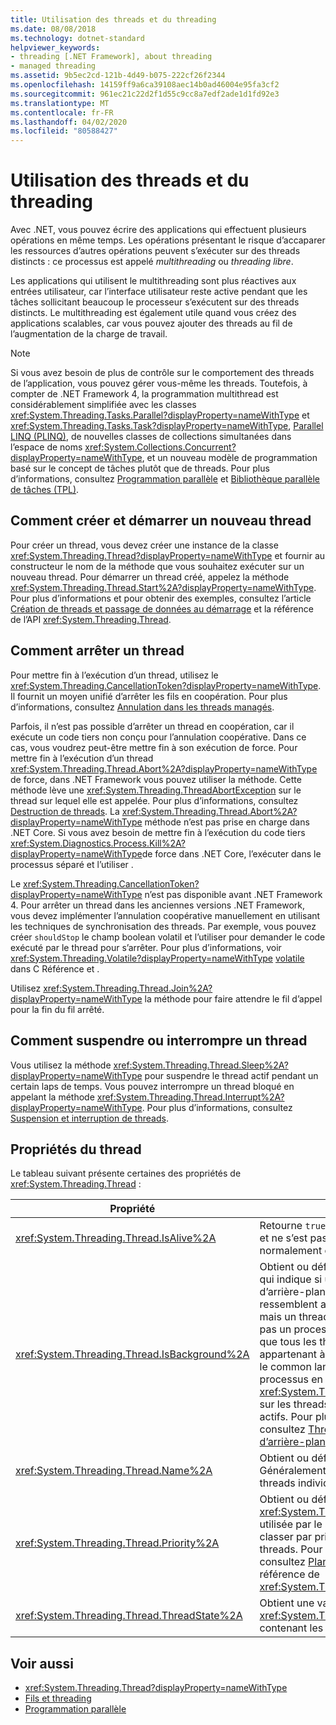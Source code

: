 ```yaml
---
title: Utilisation des threads et du threading
ms.date: 08/08/2018
ms.technology: dotnet-standard
helpviewer_keywords:
- threading [.NET Framework], about threading
- managed threading
ms.assetid: 9b5ec2cd-121b-4d49-b075-222cf26f2344
ms.openlocfilehash: 14159ff9a6ca39108aec14b0ad46004e95fa3cf2
ms.sourcegitcommit: 961ec21c22d2f1d55c9cc8a7edf2ade1d1fd92e3
ms.translationtype: MT
ms.contentlocale: fr-FR
ms.lasthandoff: 04/02/2020
ms.locfileid: "80588427"
---
```

# <a name="using-threads-and-threading"></a>Utilisation des threads et du threading

Avec .NET, vous pouvez écrire des applications qui effectuent plusieurs opérations en même temps. Les opérations présentant le risque d’accaparer les ressources d’autres opérations peuvent s’exécuter sur des threads distincts : ce processus est appelé *multithreading* ou *threading libre*.  
  
Les applications qui utilisent le multithreading sont plus réactives aux entrées utilisateur, car l’interface utilisateur reste active pendant que les tâches sollicitant beaucoup le processeur s’exécutent sur des threads distincts. Le multithreading est également utile quand vous créez des applications scalables, car vous pouvez ajouter des threads au fil de l’augmentation de la charge de travail.

> [!NOTE]
> Si vous avez besoin de plus de contrôle sur le comportement des threads de l’application, vous pouvez gérer vous-même les threads. Toutefois, à compter de .NET Framework 4, la programmation multithread est considérablement simplifiée avec les classes <xref:System.Threading.Tasks.Parallel?displayProperty=nameWithType> et <xref:System.Threading.Tasks.Task?displayProperty=nameWithType>, [Parallel LINQ (PLINQ)](../parallel-programming/introduction-to-plinq.md), de nouvelles classes de collections simultanées dans l’espace de noms <xref:System.Collections.Concurrent?displayProperty=nameWithType>, et un nouveau modèle de programmation basé sur le concept de tâches plutôt que de threads. Pour plus d’informations, consultez [Programmation parallèle](../parallel-programming/index.md) et [Bibliothèque parallèle de tâches (TPL)](../parallel-programming/task-parallel-library-tpl.md).

## <a name="how-to-create-and-start-a-new-thread"></a>Comment créer et démarrer un nouveau thread

Pour créer un thread, vous devez créer une instance de la classe <xref:System.Threading.Thread?displayProperty=nameWithType> et fournir au constructeur le nom de la méthode que vous souhaitez exécuter sur un nouveau thread. Pour démarrer un thread créé, appelez la méthode <xref:System.Threading.Thread.Start%2A?displayProperty=nameWithType>. Pour plus d’informations et pour obtenir des exemples, consultez l’article [Création de threads et passage de données au démarrage](creating-threads-and-passing-data-at-start-time.md) et la référence de l’API <xref:System.Threading.Thread>.

## <a name="how-to-stop-a-thread"></a>Comment arrêter un thread

Pour mettre fin à l’exécution d’un thread, utilisez le <xref:System.Threading.CancellationToken?displayProperty=nameWithType>. Il fournit un moyen unifié d’arrêter les fils en coopération. Pour plus d’informations, consultez [Annulation dans les threads managés](cancellation-in-managed-threads.md).

Parfois, il n’est pas possible d’arrêter un thread en coopération, car il exécute un code tiers non conçu pour l’annulation coopérative. Dans ce cas, vous voudrez peut-être mettre fin à son exécution de force. Pour mettre fin à l’exécution d’un thread <xref:System.Threading.Thread.Abort%2A?displayProperty=nameWithType> de force, dans .NET Framework vous pouvez utiliser la méthode. Cette méthode lève une <xref:System.Threading.ThreadAbortException> sur le thread sur lequel elle est appelée. Pour plus d’informations, consultez [Destruction de threads](destroying-threads.md). La <xref:System.Threading.Thread.Abort%2A?displayProperty=nameWithType> méthode n’est pas prise en charge dans .NET Core. Si vous avez besoin de mettre fin à l’exécution du code tiers <xref:System.Diagnostics.Process.Kill%2A?displayProperty=nameWithType>de force dans .NET Core, l’exécuter dans le processus séparé et l’utiliser .

Le <xref:System.Threading.CancellationToken?displayProperty=nameWithType> n’est pas disponible avant .NET Framework 4. Pour arrêter un thread dans les anciennes versions .NET Framework, vous devez implémenter l’annulation coopérative manuellement en utilisant les techniques de synchronisation des threads. Par exemple, vous pouvez créer `shouldStop` le champ boolean volatil et l’utiliser pour demander le code exécuté par le thread pour s’arrêter. Pour plus d’informations, voir <xref:System.Threading.Volatile?displayProperty=nameWithType> [volatile](../../csharp/language-reference/keywords/volatile.md) dans C Référence et .

Utilisez <xref:System.Threading.Thread.Join%2A?displayProperty=nameWithType> la méthode pour faire attendre le fil d’appel pour la fin du fil arrêté.

## <a name="how-to-pause-or-interrupt-a-thread"></a>Comment suspendre ou interrompre un thread

Vous utilisez la méthode <xref:System.Threading.Thread.Sleep%2A?displayProperty=nameWithType> pour suspendre le thread actif pendant un certain laps de temps. Vous pouvez interrompre un thread bloqué en appelant la méthode <xref:System.Threading.Thread.Interrupt%2A?displayProperty=nameWithType>. Pour plus d’informations, consultez [Suspension et interruption de threads](pausing-and-resuming-threads.md).

## <a name="thread-properties"></a>Propriétés du thread

Le tableau suivant présente certaines des propriétés de <xref:System.Threading.Thread> :  
  
|Propriété|Description|  
|--------------|-----------|  
|<xref:System.Threading.Thread.IsAlive%2A>|Retourne `true` si un thread a été démarré et ne s’est pas encore arrêté normalement ou n’a pas été abandonné.|  
|<xref:System.Threading.Thread.IsBackground%2A>|Obtient ou définit une valeur booléenne qui indique si un thread est un thread d’arrière-plan. Les threads d’arrière-plan ressemblent aux threads de premier plan, mais un thread d’arrière-plan n’empêche pas un processus de s’arrêter. Une fois que tous les threads de premier plan appartenant à un processus sont arrêtés, le common language runtime met fin au processus en appelant la méthode <xref:System.Threading.Thread.Abort%2A> sur les threads d’arrière-plan encore actifs. Pour plus d’informations, consultez [Threads de premier plan et d’arrière-plan](foreground-and-background-threads.md).|  
|<xref:System.Threading.Thread.Name%2A>|Obtient ou définit le nom d’un thread. Généralement utilisé pour découvrir des threads individuels lors du débogage.|  
|<xref:System.Threading.Thread.Priority%2A>|Obtient ou définit une valeur <xref:System.Threading.ThreadPriority> utilisée par le système d’exploitation pour classer par priorité la planification des threads. Pour plus d’informations, consultez [Planification des threads](scheduling-threads.md) et la référence de <xref:System.Threading.ThreadPriority>.|  
|<xref:System.Threading.Thread.ThreadState%2A>|Obtient une valeur <xref:System.Threading.ThreadState> contenant les états actuels d’un thread.|  

## <a name="see-also"></a>Voir aussi

- <xref:System.Threading.Thread?displayProperty=nameWithType>
- [Fils et threading](threads-and-threading.md)
- [Programmation parallèle](../parallel-programming/index.md)
